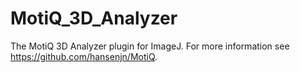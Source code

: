 # MotiQ_3D_Analyzer
The MotiQ 3D Analyzer plugin for ImageJ. For more information see https://github.com/hansenjn/MotiQ.
